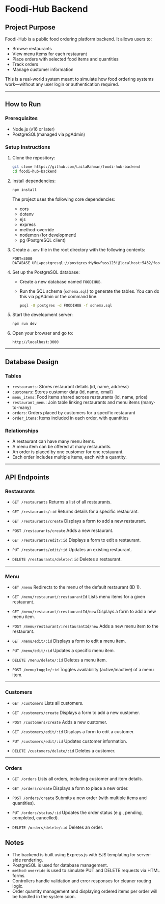 
# Foodi-Hub Backend

## Project Purpose

Foodi-Hub is a public food ordering platform backend. It allows users to:

* Browse restaurants
* View menu items for each restaurant
* Place orders with selected food items and quantities
* Track orders
* Manage customer information

This is a real-world system meant to simulate how food ordering systems work—without any user login or authentication required.

---

## How to Run

### Prerequisites

* Node.js (v16 or later)
* PostgreSQL(managed via pgAdmin)

### Setup Instructions

1. Clone the repository:

   ```bash
   git clone https://github.com/LailaRahman/foodi-hub-backend
   cd foodi-hub-backend
   ```

2. Install dependencies:

   ```bash
   npm install
   ```

   The project uses the following core dependencies:

   * cors
   * dotenv
   * ejs
   * express
   * method-override
   * nodemon (for development)
   * pg (PostgreSQL client)

3. Create a `.env` file in the root directory with the following contents:

   ```
   PORT=3000
   DATABASE_URL=postgresql://postgres:MyNewPass123!@localhost:5432/foodi_hub_db
   ```

4. Set up the PostgreSQL database:

   * Create a new database named `FOODIHUB`.
   * Run the SQL schema (`schema.sql`) to generate the tables. You can do this via pgAdmin or the command line:

     ```bash
     psql -U postgres -d FOODIHUB -f schema.sql
     ```

5. Start the development server:

   ```bash
   npm run dev
   ```

6. Open your browser and go to:

   ```
   http://localhost:3000
   ```

---

## Database Design

### Tables

* `restaurants`: Stores restaurant details (id, name, address)
* `customers`: Stores customer data (id, name, email)
* `menu_items`: Food items shared across restaurants (id, name, price)
* `restaurant_menu`: Join table linking restaurants and menu items (many-to-many)
* `orders`: Orders placed by customers for a specific restaurant
* `order_items`: Items included in each order, with quantities

### Relationships

* A restaurant can have many menu items.
* A menu item can be offered at many restaurants.
* An order is placed by one customer for one restaurant.
* Each order includes multiple items, each with a quantity.

---

## API Endpoints

### Restaurants

* `GET /restaurants`
  Returns a list of all restaurants.

* `GET /restaurants/:id`
  Returns details for a specific restaurant.

* `GET /restaurants/create`
  Displays a form to add a new restaurant.

* `POST /restaurants/create`
  Adds a new restaurant.

* `GET /restaurants/edit/:id`
  Displays a form to edit a restaurant.

* `PUT /restaurants/edit/:id`
  Updates an existing restaurant.

* `DELETE /restaurants/delete/:id`
  Deletes a restaurant.

---

### Menu

* `GET /menu`
  Redirects to the menu of the default restaurant (ID 1).

* `GET /menu/restaurant/:restaurantId`
  Lists menu items for a given restaurant.

* `GET /menu/restaurant/:restaurantId/new`
  Displays a form to add a new menu item.

* `POST /menu/restaurant/:restaurantId/new`
  Adds a new menu item to the restaurant.

* `GET /menu/edit/:id`
  Displays a form to edit a menu item.

* `PUT /menu/edit/:id`
  Updates a specific menu item.

* `DELETE /menu/delete/:id`
  Deletes a menu item.

* `POST /menu/toggle/:id`
  Toggles availability (active/inactive) of a menu item.

---

### Customers

* `GET /customers`
  Lists all customers.

* `GET /customers/create`
  Displays a form to add a new customer.

* `POST /customers/create`
  Adds a new customer.

* `GET /customers/edit/:id`
  Displays a form to edit a customer.

* `PUT /customers/edit/:id`
  Updates customer information.

* `DELETE /customers/delete/:id`
  Deletes a customer.

---

### Orders

* `GET /orders`
  Lists all orders, including customer and item details.

* `GET /orders/create`
  Displays a form to place a new order.

* `POST /orders/create`
  Submits a new order (with multiple items and quantities).

* `PUT /orders/status/:id`
  Updates the order status (e.g., pending, completed, cancelled).

* `DELETE /orders/delete/:id`
  Deletes an order.

## Notes

* The backend is built using Express.js with EJS templating for server-side rendering.
* PostgreSQL is used for database management.
* `method-override` is used to simulate PUT and DELETE requests via HTML forms.
* Controllers handle validation and error responses for cleaner routing logic.
* Order quantity management and displaying ordered items per order will be handled in the system soon.

